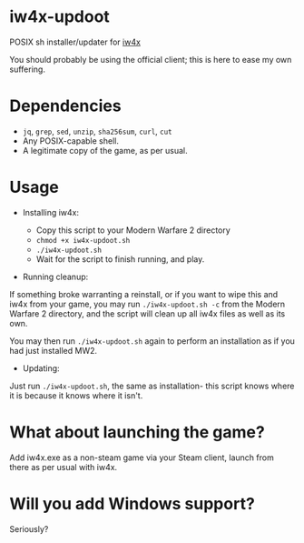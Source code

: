 # iw4x-updoot
POSIX sh installer/updater for [iw4x](https://iw4x.dev/)

You should probably be using the official client; this is here to ease my own suffering.

# Dependencies
- `jq`, `grep`, `sed`, `unzip`, `sha256sum`, `curl`, `cut`
- Any POSIX-capable shell.
- A legitimate copy of the game, as per usual.

# Usage
* Installing iw4x:

    - Copy this script to your Modern Warfare 2 directory
    - `chmod +x iw4x-updoot.sh`
    - `./iw4x-updoot.sh`
    - Wait for the script to finish running, and play.

* Running cleanup:

If something broke warranting a reinstall, or if you want to wipe this and iw4x from your game, you may run `./iw4x-updoot.sh -c` from the Modern Warfare 2 directory, and the script will clean up all iw4x files as well as its own.

You may then run `./iw4x-updoot.sh` again to perform an installation as if you had just installed MW2.

* Updating:

Just run `./iw4x-updoot.sh`, the same as installation- this script knows where it is because it knows where it isn't.

# What about launching the game?
Add iw4x.exe as a non-steam game via your Steam client, launch from there as per usual with iw4x.

# Will you add Windows support?
Seriously?
